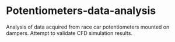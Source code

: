 # Potentiometers-data-analysis
Analysis of data acquired from race car potentiometers mounted on dampers. Attempt to validate CFD simulation results.
